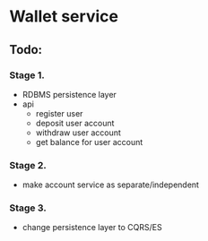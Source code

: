 Wallet service
===

## Todo:
### Stage 1.
* RDBMS persistence layer
* api
    * register user
    * deposit user account
    * withdraw user account
    * get balance for user account 

### Stage 2.
* make account service as separate/independent

### Stage 3.
* change persistence layer to CQRS/ES  
